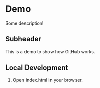 # Demo

Some description!

## Subheader

This is a demo to show how GitHub works.

## Local Development

1. Open index.html in your browser.
